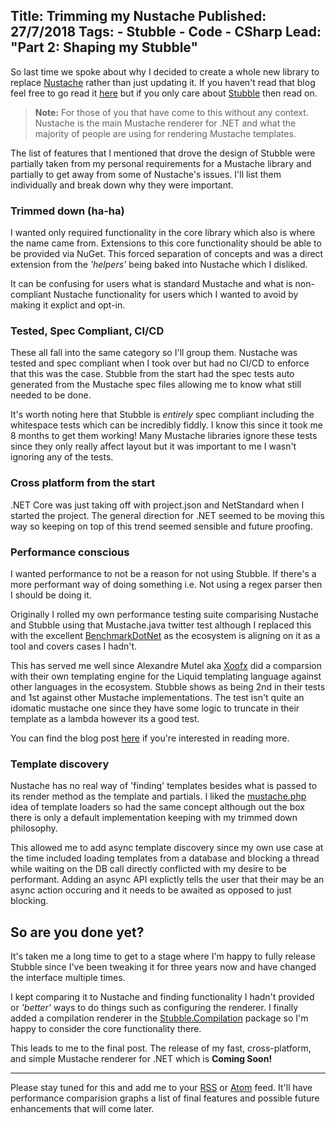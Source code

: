 Title: Trimming my Nustache
Published: 27/7/2018
Tags: 
    - Stubble 
    - Code 
    - CSharp
Lead: "Part 2: Shaping my Stubble"
---

So last time we spoke about why I decided to create a whole new library to replace [Nustache](https://github.com/jdiamond/nustache) rather than just updating it.
If you haven't read that blog feel free to go read it [here](trimming-my-nustache-part-1) but if you only care about [Stubble](https://github.com/stubbleorg/stubble) then read on.

> **Note:** For those of you that have come to this without any context.
Nustache is the main Mustache renderer for .NET and what the majority of people are using for rendering Mustache templates.

The list of features that I mentioned that drove the design of Stubble were partially taken from my personal requirements for a Mustache library and partially to get away from some of Nustache's issues.
I'll list them individually and break down why they were important.

### Trimmed down (ha-ha) 
I wanted only required functionality in the core library which also is where the name came from.
Extensions to this core functionality should be able to be provided via NuGet. This forced separation of concepts and was a direct extension from the *'helpers'* being baked into Nustache which I disliked.

It can be confusing for users what is standard Mustache and what is non-compliant Nustache functionality for users which I wanted to avoid by making it explict and opt-in.

### Tested, Spec Compliant, CI/CD
These all fall into the same category so I'll group them.
Nustache was tested and spec compliant when I took over but had no CI/CD to enforce that this was the case.
Stubble from the start had the spec tests auto generated from the Mustache spec files allowing me to know what still needed to be done.

It's worth noting here that Stubble is _entirely_ spec compliant including the whitespace tests which can be incredibly fiddly. 
I know this since it took me 8 months to get them working!
Many Mustache libraries ignore these tests since they only really affect layout but it was important to me I wasn't ignoring any of the tests.

### Cross platform from the start
.NET Core was just taking off with project.json and NetStandard when I started the project.
The general direction for .NET seemed to be moving this way so keeping on top of this trend seemed sensible and future proofing.

### Performance conscious
I wanted performance to not be a reason for not using Stubble. If there's a more performant way of doing something i.e. Not using a regex parser then I should be doing it.

Originally I rolled my own performance testing suite comparising Nustache and Stubble using that Mustache.java twitter test although I replaced this with the excellent [BenchmarkDotNet](https://github.com/dotnet/BenchmarkDotNet) as the ecosystem is aligning on it as a tool and covers cases I hadn't.

This has served me well since Alexandre Mutel aka [Xoofx](http://xoofx.com) did a comparsion with their own templating engine for the Liquid templating language against other languages in the ecosystem. Stubble shows as being 2nd in their tests and 1st against other Mustache implementations.
The test isn't quite an idomatic mustache one since they have some logic to truncate in their template as a lambda however its a good test. 

You can find the blog post [here](http://xoofx.com/blog/2017/11/13/implementing-a-text-templating-language-and-engine-for-dotnet/) if you're interested in reading more.

### Template discovery
Nustache has no real way of 'finding' templates besides what is passed to its render method as the template and partials. 
I liked the [mustache.php](https://github.com/bobthecow/mustache.php/) idea of template loaders so had the same concept although out the box there is only a default implementation keeping with my trimmed down philosophy.

This allowed me to add async template discovery since my own use case at the time included loading templates from a database and blocking a thread while waiting on the DB call directly conflicted with my desire to be performant. 
Adding an async API explictly tells the user that their may be an async action occuring and it needs to be awaited as opposed to just blocking.

## So are you done yet?
It's taken me a long time to get to a stage where I'm happy to fully release Stubble since I've been tweaking it for three years now and have changed the interface multiple times.

I kept comparing it to Nustache and finding functionality I hadn't provided or *'better'* ways to do things such as configuring the renderer. I finally added a compilation renderer in the [Stubble.Compilation](https://www.nuget.org/packages/Stubble.Compilation) package so I'm happy to consider the core functionality there.

This leads to me to the final post. The release of my fast, cross-platform, and simple Mustache renderer for .NET which is **Coming Soon!**

---

Please stay tuned for this and add me to your [RSS](feed.rss) or [Atom](feed.atom) feed.
It'll have performance comparision graphs a list of final features and possible future enhancements that will come later.